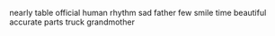 nearly table official human rhythm sad father few smile time beautiful accurate parts truck grandmother